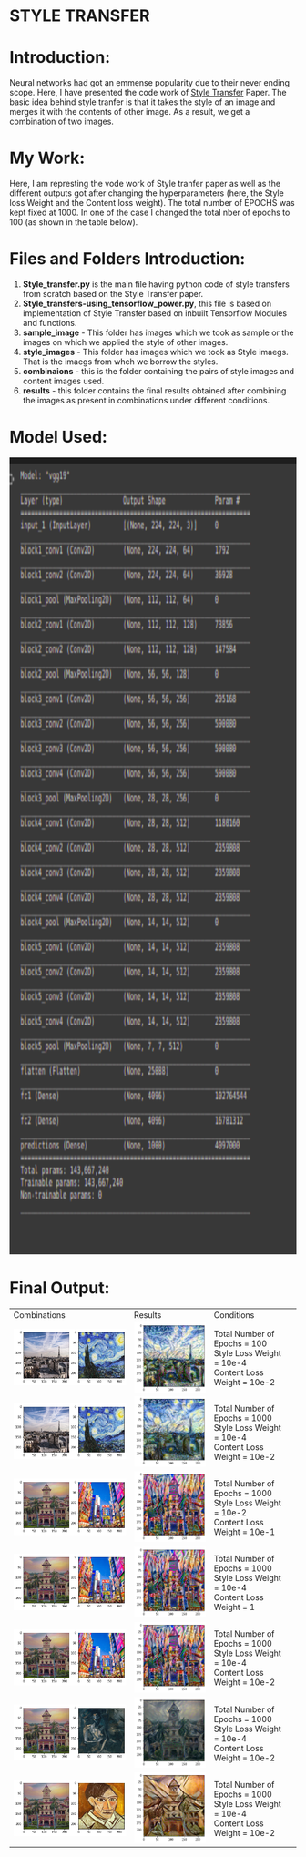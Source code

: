 <h1><B>STYLE TRANSFER</B></h1>

# Introduction:

Neural networks had got an emmense popularity due to their never ending scope. Here, I have presented the code work of <a href = "https://arxiv.org/abs/1508.06576">Style Transfer</a> Paper.
The basic idea behind style tranfer is that it takes the style of an image and merges it with the contents of other image. As a result, we get a
combination of two images.

# My Work:
Here, I am represting the vode work of Style tranfer paper as well as the different outputs got after changing the hyperparameters (here, the Style loss
Weight and the Content loss weight). The total number of EPOCHS was kept fixed at 1000. In one of the case I changed the total nber of epochs to 100 (as shown in the table below). 

# Files and Folders Introduction:
1. <B>Style_transfer.py</B> is the main file having python code of style transfers from scratch based on the Style Transfer paper.
2. <B>Style_transfers-using_tensorflow_power.py</B>, this file is based on implementation of Style Transfer based on inbuilt Tensorflow Modules 
and functions.
3. <B>sample_image</B> - This folder has images which we took as sample or the images on which we applied the style of other images.
4. <B>style_images</B> - This folder has images which we took as Style imaegs. That is the imaegs from whch we borrow the styles.
5. <B>combinaions</B> - this is the folder containing the pairs of style images and content images used.
6. <B>results</B> - this folder contains the final results obtained after combining the images as present in combinations under different conditions.

# Model Used:

<img src = "https://github.com/AYUSH-ISHAN/Style_Transfer/blob/main/model.png" height = '1400' width = '800'/>

# Final Output:
<table>
  <tr>
    <td>
      Combinations
    </td>
    <td>
      Results
    </td>
    <td>
      Conditions
    </td>
  <tr>
    <td>
      <img src = "https://github.com/AYUSH-ISHAN/Style_Transfer/blob/main/combinations/combo_1.png"/>
    </td>
    <td>
      <img src = "https://github.com/AYUSH-ISHAN/Style_Transfer/blob/main/results/combination_1.png", align = "right"/>
    </td>
    <td>
      Total Number of Epochs = 100<br>
      Style Loss Weight = 10e-4<br>
      Content Loss Weight = 10e-2<br>
  </tr>
  <tr>
    <td>
      <img src = "https://github.com/AYUSH-ISHAN/Style_Transfer/blob/main/combinations/combo_1.png"/>
    </td>
    <td>
      <img src = "https://github.com/AYUSH-ISHAN/Style_Transfer/blob/main/results/combination_1000-epochs.png"/>
    </td>
    <td>
      Total Number of Epochs = 1000<br>
      Style Loss Weight = 10e-4<br>
      Content Loss Weight = 10e-2<br>
    </td>
  </tr>
  <tr>
    <td>
      <img src = "https://github.com/AYUSH-ISHAN/Style_Transfer/blob/main/combinations/combo_2.png"/>
    </td>
    <td>
      <img src = "https://github.com/AYUSH-ISHAN/Style_Transfer/blob/main/results/combination_1000_para_1_epochs.png"/>
    </td>
    <td>
       Total Number of Epochs = 1000<br>
       Style Loss Weight = 10e-2<br>
       Content Loss Weight = 10e-1<br>
    <td>
  </tr>
  <tr>
    <td>
      <img src = "https://github.com/AYUSH-ISHAN/Style_Transfer/blob/main/combinations/combo_2.png"/>
    </td>
    <td>
      <img src = "https://github.com/AYUSH-ISHAN/Style_Transfer/blob/main/results/combination_1000_para_epochs.png"/>
    </td>
    <td>
       Total Number of Epochs = 1000<br>
       Style Loss Weight = 10e-4<br>
       Content Loss Weight = 1<br>
    </td>
  </tr>
  <tr>
    <td>
      <img src = "https://github.com/AYUSH-ISHAN/Style_Transfer/blob/main/combinations/combo_2.png"/>
    </td>
    <td>
      <img src = "https://github.com/AYUSH-ISHAN/Style_Transfer/blob/main/results/combination_2_%201000.png"/>
    </td>
    <td>
       Total Number of Epochs = 1000<br>
       Style Loss Weight = 10e-4<br>
       Content Loss Weight = 10e-2<br>
    </td>
  </tr>
  <tr>
    <td>
      <img src = "https://github.com/AYUSH-ISHAN/Style_Transfer/blob/main/combinations/combo_3.png"/>
    </td>
    <td>
      <img src = "https://github.com/AYUSH-ISHAN/Style_Transfer/blob/main/results/combination_3_%201000.png.png"/>
    </td>
    <td>
       Total Number of Epochs = 1000<br>
       Style Loss Weight = 10e-4<br>
       Content Loss Weight = 10e-2<br>
    </td>
  </tr>
  <tr>
    <td>
      <img src = "https://github.com/AYUSH-ISHAN/Style_Transfer/blob/main/combinations/combo_4.png"/>
    </td>
    <td>
      <img src = "https://github.com/AYUSH-ISHAN/Style_Transfer/blob/main/results/combination_4.png"/>
    </td>
    <td>
       Total Number of Epochs = 1000<br>
       Style Loss Weight = 10e-4<br>
       Content Loss Weight = 10e-2<br>
    </td>
  </tr>
</table>
